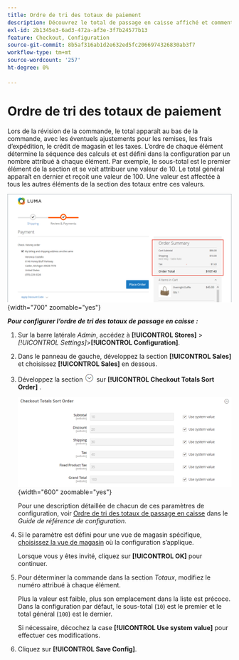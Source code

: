 ```yaml
---
title: Ordre de tri des totaux de paiement
description: Découvrez le total de passage en caisse affiché et comment configurer l’ordre de tri des totaux de passage en caisse dans le résumé de la commande.
exl-id: 2b1345e3-6ad3-472a-af3e-3f7b24577b13
feature: Checkout, Configuration
source-git-commit: 8b5af316ab1d2e632ed5fc2066974326830ab3f7
workflow-type: tm+mt
source-wordcount: '257'
ht-degree: 0%

---
```


# Ordre de tri des totaux de paiement

Lors de la révision de la commande, le total apparaît au bas de la commande, avec les éventuels ajustements pour les remises, les frais d’expédition, le crédit de magasin et les taxes. L’ordre de chaque élément détermine la séquence des calculs et est défini dans la configuration par un nombre attribué à chaque élément. Par exemple, le sous-total est le premier élément de la section et se voit attribuer une valeur de 10. Le total général apparaît en dernier et reçoit une valeur de 100. Une valeur est affectée à tous les autres éléments de la section des totaux entre ces valeurs.

![Le résumé de la commande affiche le total du passage en caisse](./assets/storefront-checkout-totals.png){width="700" zoomable="yes"}

**_Pour configurer l’ordre de tri des totaux de passage en caisse :_**

1. Sur la barre latérale _Admin_, accédez à **[!UICONTROL Stores]** > _[!UICONTROL Settings]_>**[!UICONTROL Configuration]**.

1. Dans le panneau de gauche, développez la section **[!UICONTROL Sales]** et choisissez **[!UICONTROL Sales]** en dessous.

1. Développez la section ![Sélecteur d’extension](../assets/icon-display-expand.png) sur **[!UICONTROL Checkout Totals Sort Order]** .

   ![Options de totaux de passage en caisse numérotées pour déterminer l’ordre de tri](../configuration-reference/sales/assets/sales-checkout-totals-sort-order.png){width="600" zoomable="yes"}

   Pour une description détaillée de chacun de ces paramètres de configuration, voir [Ordre de tri des totaux de passage en caisse](../configuration-reference/sales/sales.md#checkout-totals-sort-order) dans le _Guide de référence de configuration_.

1. Si le paramètre est défini pour une vue de magasin spécifique, [choisissez la vue de magasin](../configuration-reference/scope-change.md#set-the-scope) où la configuration s’applique.

   Lorsque vous y êtes invité, cliquez sur **[!UICONTROL OK]** pour continuer.

1. Pour déterminer la commande dans la section _Totaux_, modifiez le numéro attribué à chaque élément.

   Plus la valeur est faible, plus son emplacement dans la liste est précoce. Dans la configuration par défaut, le sous-total (`10`) est le premier et le total général (`100`) est le dernier.

   Si nécessaire, décochez la case **[!UICONTROL Use system value]** pour effectuer ces modifications.

1. Cliquez sur **[!UICONTROL Save Config]**.
